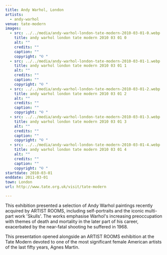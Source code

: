 ```yaml
---
title: Andy Warhol, London
artists:
  - andy-warhol
venue: tate-modern
images:
  - src: ../../media/andy-warhol-london-tate-modern-2010-03-01-0.webp
    title: andy warhol london tate modern 2010 03 01 0
    alt: ""
    credits: ""
    caption: ""
    copyright: "© "
  - src: ../../media/andy-warhol-london-tate-modern-2010-03-01-1.webp
    title: andy warhol london tate modern 2010 03 01 1
    alt: ""
    credits: ""
    caption: ""
    copyright: "© "
  - src: ../../media/andy-warhol-london-tate-modern-2010-03-01-2.webp
    title: andy warhol london tate modern 2010 03 01 2
    alt: ""
    credits: ""
    caption: ""
    copyright: "© "
  - src: ../../media/andy-warhol-london-tate-modern-2010-03-01-3.webp
    title: andy warhol london tate modern 2010 03 01 3
    alt: ""
    credits: ""
    caption: ""
    copyright: "© "
  - src: ../../media/andy-warhol-london-tate-modern-2010-03-01-4.webp
    title: andy warhol london tate modern 2010 03 01 4
    alt: ""
    credits: ""
    caption: ""
    copyright: "© "
startdate: 2010-03-01
enddate: 2011-03-01
town: London
url: http://www.tate.org.uk/visit/tate-modern

---
```


This exhibition presented a selection of Andy Warhol paintings recently acquired by ARTIST ROOMS, including self-portraits and the iconic multi-part work 'Skulls'. The works emphasise Warhol's increasing preoccupation with themes of death and mortality in the later part of his career, exacerbated by the near-fatal shooting he suffered in 1968.

This presentation opened alongside an ARTIST ROOMS exhibition at the Tate Modern devoted to one of the most significant female American artists of the last fifty years, Agnes Martin.